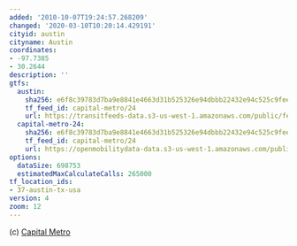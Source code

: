 ```yaml
---
added: '2010-10-07T19:24:57.268209'
changed: '2020-03-10T10:20:14.429191'
cityid: austin
cityname: Austin
coordinates:
- -97.7385
- 30.2644
description: ''
gtfs:
  austin:
    sha256: e6f8c39783d7ba9e8841e4663d31b525326e94dbbb22432e94c525c9fee68f5c
    tf_feed_id: capital-metro/24
    url: https://transitfeeds-data.s3-us-west-1.amazonaws.com/public/feeds/capital-metro/24/20170823/gtfs.zip
  capital-metro-24:
    sha256: e6f8c39783d7ba9e8841e4663d31b525326e94dbbb22432e94c525c9fee68f5c
    tf_feed_id: capital-metro/24
    url: https://openmobilitydata-data.s3-us-west-1.amazonaws.com/public/feeds/capital-metro/24/20200305/gtfs.zip
options:
  dataSize: 698753
  estimatedMaxCalculateCalls: 265000
tf_location_ids:
- 37-austin-tx-usa
version: 4
zoom: 12
---
```


(c) [Capital Metro](http://www.capmetro.org/)
